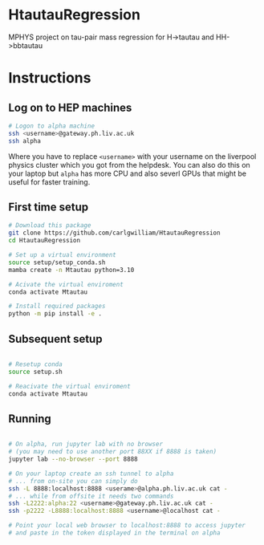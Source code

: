 # HtautauRegression

MPHYS project on tau-pair mass regression for H->tautau and HH->bbtautau 

# Instructions

## Log on to HEP machines

```bash
# Logon to alpha machine
ssh <username>@gateway.ph.liv.ac.uk
ssh alpha
```
Where you have to replace `<username>` with your username on the liverpool physics cluster which you got from the helpdesk.   You can also do this on your laptop but `alpha` has more CPU and also severl GPUs that might be useful for faster training. 

## First time setup

```bash
# Download this package
git clone https://github.com/carlgwilliam/HtautauRegression
cd HtautauRegression

# Set up a virtual environment
source setup/setup_conda.sh
mamba create -n Mtautau python=3.10

# Acivate the virtual enviroment
conda activate Mtautau

# Install required packages
python -m pip install -e .
```

## Subsequent setup

```bash

# Resetup conda
source setup.sh

# Reacivate the virtual enviroment
conda activate Mtautau
```

## Running

```bash

# On alpha, run jupyter lab with no browser
# (you may need to use another port 88XX if 8888 is taken)
jupyter lab --no-browser --port 8888

# On your laptop create an ssh tunnel to alpha 
# ... from on-site you can simply do
ssh -L 8888:localhost:8888 <userame>@alpha.ph.liv.ac.uk cat -
# ... while from offsite it needs two commands
ssh -L2222:alpha:22 <username>@gateway.ph.liv.ac.uk cat -
ssh -p2222 -L8888:localhost:8888 <username>@localhost cat -

# Point your local web browser to localhost:8888 to access jupyter
# and paste in the token displayed in the terminal on alpha
```





